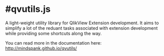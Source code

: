#qvutils.js
=======

A light-weight utility library for QlikView Extension development.
It aims to simplify a lot of the reduant tasks associated with extension development while providing some shortcuts along the way.

You can read more in the documentation here: <http://mindspank.github.io/qvutils/>
